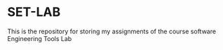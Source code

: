 # SET-LAB
This is the repository for storing my assignments of the course software Engineering Tools Lab

